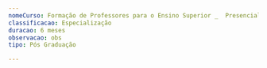 ```yaml
---
nomeCurso: Formação de Professores para o Ensino Superior _  Presencial e EAD
classificacao: Especialização
duracao: 6 meses
observacao: obs
tipo: Pós Graduação

---
```



